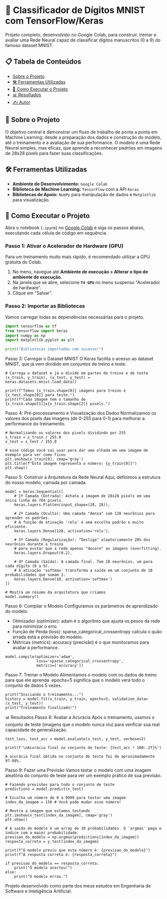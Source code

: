 # 🧠 Classificador de Dígitos MNIST com TensorFlow/Keras

Projeto completo, desenvolvido no Google Colab, para construir, treinar e avaliar uma Rede Neural capaz de classificar dígitos manuscritos (0 a 9) do famoso dataset MNIST.

## 📋 Tabela de Conteúdos
* [Sobre o Projeto](#-sobre-o-projeto)
* [🛠️ Ferramentas Utilizadas](#️-ferramentas-utilizadas)
* [🚀 Como Executar o Projeto](#-como-executar-o-projeto)
* [📊 Resultados](#-resultados)
* [✍️ Autor](#️-autor)

## 📖 Sobre o Projeto
O objetivo central é demonstrar um fluxo de trabalho de ponta a ponta em Machine Learning: desde a preparação dos dados e construção do modelo, até o treinamento e a avaliação de sua performance. O modelo é uma Rede Neural simples, mas eficaz, que aprende a reconhecer padrões em imagens de 28x28 pixels para fazer suas classificações.

## 🛠️ Ferramentas Utilizadas
* **Ambiente de Desenvolvimento:** `Google Colab`
* **Biblioteca de Machine Learning:** `TensorFlow` com a API `Keras`
* **Bibliotecas de Apoio:** `NumPy` para manipulação de dados e `Matplotlib` para visualização.

## 🚀 Como Executar o Projeto
Abra o notebook (`.ipynb`) no [Google Colab](https://colab.research.google.com/) e siga os passos abaixo, executando cada célula de código em sequência.

### Passo 1: Ativar o Acelerador de Hardware (GPU)
Para um treinamento muito mais rápido, é recomendado utilizar a GPU gratuita do Colab.
1. No menu, navegue até **Ambiente de execução > Alterar o tipo de ambiente de execução**.
2. Na janela que se abre, selecione **`T4 GPU`** no menu suspenso "Acelerador de hardware".
3. Clique em "Salvar".

### Passo 2: Importar as Bibliotecas
Vamos carregar todas as dependências necessárias para o projeto.
```python
import tensorflow as tf
from tensorflow import keras
import numpy as np
import matplotlib.pyplot as plt

print("Bibliotecas importadas com sucesso!")
```
Passo 3: Carregar o Dataset MNIST
O Keras facilita o acesso ao dataset MNIST, que já vem dividido em conjuntos de treino e teste.

```
# Carrega o dataset e já o divide em partes de treino e de teste
(x_train, y_train), (x_test, y_test) = keras.datasets.mnist.load_data()

print(f"Temos {x_train.shape[0]} imagens para treino e {x_test.shape[0]} para teste.")
print(f"Cada imagem tem o tamanho de {x_train.shape[1]}x{x_train.shape[2]} pixels.")
```
Passo 4: Pré-processamento e Visualização dos Dados
Normalizamos os valores dos pixels das imagens (de 0-255 para 0-1) para melhorar a performance do treinamento.
```
# Normalizando os valores dos pixels dividindo por 255
x_train = x_train / 255.0
x_test = x_test / 255.0
```
```
# esse código você vai usar para dar uma olhada em uma imagem de exemplo para ver como ficou
plt.imshow(x_train[0], cmap='gray')
plt.title(f"Esta imagem representa o número: {y_train[0]}")
plt.show()
```
Passo 5: Construir a Arquitetura da Rede Neural
Aqui, definimos a estrutura do nosso modelo, camada por camada.
```
model = keras.Sequential([
    # 1ª Camada (Entrada): Achata a imagem de 28x28 pixels em uma única linha de 784 pixels.
    keras.layers.Flatten(input_shape=(28, 28)),

    # 2ª Camada (Oculta): Uma camada "densa" com 128 neurônios para aprender os padrões.
    # A função de ativação 'relu' é uma escolha padrão e muito eficiente.
    keras.layers.Dense(128, activation='relu'),

    # 3ª Camada (Regularização): "Desliga" aleatoriamente 20% dos neurônios durante o treino
    # para evitar que a rede apenas "decore" as imagens (overfitting).
    keras.layers.Dropout(0.2),

    # 4ª Camada (Saída): A camada final. Tem 10 neurônios, um para cada dígito (0 a 9).
    # A ativação 'softmax' transforma a saída em um conjunto de 10 probabilidades que somam 1.
    keras.layers.Dense(10, activation='softmax')
])

# Mostra um resumo da arquitetura que criamos
model.summary()
```
Passo 6: Compilar o Modelo
Configuramos os parâmetros de aprendizado do modelo.
 * Otimizador (optimizer): adam é o algoritmo que ajusta os pesos da rede para minimizar o erro.
 * Função de Perda (loss): sparse_categorical_crossentropy calcula o quão errada está a previsão do modelo.
 * Métricas (metrics): accuracy (precisão) é o que monitoramos para avaliar a performance.
```
model.compile(optimizer='adam',
              loss='sparse_categorical_crossentropy',
              metrics=['accuracy'])
```
Passo 7: Treinar o Modelo
Alimentamos o modelo com os dados de treino para que ele aprenda. epochs=5 significa que o modelo verá todo o conjunto de dados 5 vezes.
```
print("Iniciando o treinamento...")
history = model.fit(x_train, y_train, epochs=5, validation_data=(x_test, y_test))
print("Treinamento finalizado!")
```
📊 Resultados
Passo 8: Avaliar a Acurácia
Após o treinamento, usamos o conjunto de teste (imagens que o modelo nunca viu) para verificar sua real capacidade de generalização.
```
test_loss, test_acc = model.evaluate(x_test, y_test, verbose=2)

print(f'\nAcurácia final no conjunto de teste: {test_acc * 100:.2f}%')

A acurácia final obtida no conjunto de teste foi de aproximadamente 97-98%.
```
Passo 9: Fazer uma Previsão
Vamos testar o modelo com uma imagem aleatória do conjunto de teste para ver um exemplo prático de sua previsão.
```
# Fazendo previsões para todo o conjunto de teste
predictions = model.predict(x_test)

# Escolha um número de 0 a 9999 para testar uma imagem
index_da_imagem = 150 # Você pode mudar esse número!

# Mostra a imagem que estamos testando
plt.imshow(x_test[index_da_imagem], cmap='gray')
plt.show()

# A saída do modelo é um array de 10 probabilidades. O 'argmax' pega o índice com a maior probabilidade.
previsao_do_modelo = np.argmax(predictions[index_da_imagem])
resposta_correta = y_test[index_da_imagem]

print(f"O modelo previu que este número é: {previsao_do_modelo}")
print(f"A resposta correta é: {resposta_correta}")

if previsao_do_modelo == resposta_correta:
    print("O modelo acertou!")
else:
    print("O modelo errou.")
```

Projeto desenvolvido como parte dos meus estudos em Engenharia de Software e Inteligência Artificial.

